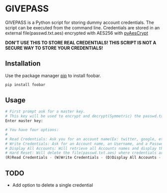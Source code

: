 # GIVEPASS

GIVEPASS is a Python script for storing dummy account credentials. The script can be executed from the command line. Credentials are stored in an external file(passwd.txt.aes) encrypted with AES256 with [pyAesCrypt](https://pypi.org/project/pyAesCrypt/)

**DON'T USE THIS TO STORE REAL CREDENTIALS! THIS SCRIPT IS NOT A SECURE WAY TO STORE YOUR CREDENTIALS!**

## Installation

Use the package manager [pip](https://pip.pypa.io/en/stable/) to install foobar.

```bash
pip install foobar
```

## Usage

```python
# First prompt ask for a master key.
# This key will be used to encrypt and decrypt(Symmetric) the passwd.txt.aes file where all your credentials are stored
Enter master key:

# You have four options:
#
# Read Credentials: Ask you for an account name(Ex: twitter, google, etc.) and it will output the password for that account
# Write Credentials: Ask for an Account name, an Username, and a Password. This will add a new credential
# Display All Accounts: Will retrieve all Accounts names and display them in the console for you
# Hard Reset: Will delete the file(passwd.txt.aes) where credentials are stored. Used to delete all credentials at once
(R)Read Credentials - (W)Write Credentials - (D)Display All Accounts - (!)Hard Reset:

```

## TODO

- Add option to delete a single credential
